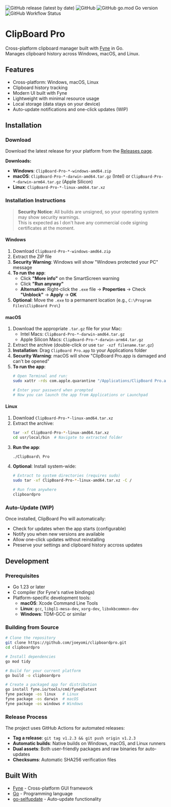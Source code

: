 ![GitHub release (latest by date)](https://img.shields.io/github/v/release/joeyomi/clipboardpro)
![GitHub](https://img.shields.io/github/license/joeyomi/clipboardpro)
![GitHub go.mod Go version](https://img.shields.io/github/go-mod/go-version/joeyomi/clipboardpro)
![GitHub Workflow Status](https://img.shields.io/github/actions/workflow/status/joeyomi/clipboardpro/test.yaml)

# ClipBoard Pro

Cross-platform clipboard manager built with [Fyne](https://fyne.io) in Go.  
Manages clipboard history across Windows, macOS, and Linux.

## Features

- Cross-platform: Windows, macOS, Linux
- Clipboard history tracking
- Modern UI built with Fyne
- Lightweight with minimal resource usage
- Local storage (data stays on your device)
- Auto-update notifications and one-click updates (WIP)

## Installation

### Download

Download the latest release for your platform from the [Releases page](https://github.com/joeyomi/clipboardpro/releases).

**Downloads:**
- **Windows**: `ClipBoard-Pro-*-windows-amd64.zip`
- **macOS**: `ClipBoard-Pro-*-darwin-amd64.tar.gz` (Intel) or `ClipBoard-Pro-*-darwin-arm64.tar.gz` (Apple Silicon)
- **Linux**: `ClipBoard-Pro-*-linux-amd64.tar.xz`

### Installation Instructions

> **Security Notice**: All builds are unsigned, so your operating system may show security warnings.  
> This is expected as I don't have any commercial code signing certificates at the moment.

#### Windows

1. Download `ClipBoard-Pro-*-windows-amd64.zip`
2. Extract the ZIP file
3. **Security Warning**: Windows will show "Windows protected your PC" message
4. **To run the app**:
   - Click **"More info"** on the SmartScreen warning
   - Click **"Run anyway"** 
   - **Alternative**: Right-click the `.exe` file → **Properties** → Check **"Unblock"** → **Apply** → **OK**
5. **Optional**: Move the `.exe` to a permanent location (e.g., `C:\Program Files\ClipBoard Pro\`)

#### macOS

1. Download the appropriate `.tar.gz` file for your Mac:
   - Intel Macs: `ClipBoard-Pro-*-darwin-amd64.tar.gz`
   - Apple Silicon Macs: `ClipBoard-Pro-*-darwin-arm64.tar.gz`
2. Extract the archive (double-click or use `tar -xzf filename.tar.gz`)
3. **Installation**: Drag `ClipBoard Pro.app` to your Applications folder
4. **Security Warning**: macOS will show "ClipBoard Pro.app is damaged and can't be opened"
5. **To run the app**:
   ```bash
   # Open Terminal and run:
   sudo xattr -rds com.apple.quarantine "/Applications/ClipBoard Pro.app"
   
   # Enter your password when prompted
   # Now you can launch the app from Applications or Launchpad
   ```

#### Linux

1. Download `ClipBoard-Pro-*-linux-amd64.tar.xz`
2. Extract the archive:
   ```bash
   tar -xf ClipBoard-Pro-*-linux-amd64.tar.xz
   cd usr/local/bin  # Navigate to extracted folder
   ```
3. **Run the app**:
   ```bash
   ./ClipBoard\ Pro
   ```
4. **Optional**: Install system-wide:
   ```bash
   # Extract to system directories (requires sudo)
   sudo tar -xf ClipBoard-Pro-*-linux-amd64.tar.xz -C /
   
   # Run from anywhere
   clipboardpro
   ```

### Auto-Update (WIP)

Once installed, ClipBoard Pro will automatically:
- Check for updates when the app starts (configurable)
- Notify you when new versions are available
- Allow one-click updates without reinstalling
- Preserve your settings and clipboard history accross updates

## Development

### Prerequisites

- Go 1.23 or later
- C compiler (for Fyne's native bindings)
- Platform-specific development tools:
  - **macOS**: Xcode Command Line Tools
  - **Linux**: `gcc`, `libgl1-mesa-dev`, `xorg-dev`, `libxkbcommon-dev`
  - **Windows**: TDM-GCC or similar

### Building from Source

```bash
# Clone the repository
git clone https://github.com/joeyomi/clipboardpro.git
cd clipboardpro

# Install dependencies
go mod tidy

# Build for your current platform
go build -o clipboardpro

# Create a packaged app for distribution
go install fyne.io/tools/cmd/fyne@latest
fyne package -os linux   # Linux
fyne package -os darwin  # macOS  
fyne package -os windows # Windows
```

### Release Process

The project uses GitHub Actions for automated releases:

- **Tag a release**: `git tag v1.2.3 && git push origin v1.2.3`
- **Automatic builds**: Native builds on Windows, macOS, and Linux runners
- **Dual assets**: Both user-friendly packages and raw binaries for auto-updates
- **Checksums**: Automatic SHA256 verification files

## Built With

- [Fyne](https://fyne.io) - Cross-platform GUI framework
- [Go](https://golang.org) - Programming language
- [go-selfupdate](https://github.com/creativeprojects/go-selfupdate) - Auto-update functionality
